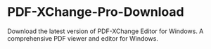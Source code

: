 # PDF-XChange-Pro-Download
Download the latest version of PDF-XChange Editor for Windows. A comprehensive PDF viewer and editor for Windows. 
